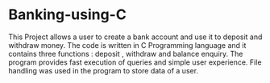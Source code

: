 # Banking-using-C
This Project allows a user to create a bank account and use it to deposit and withdraw money. The code is written in C Programming language and it contains three functions : deposit , withdraw and balance enquiry. The program provides fast execution of queries and simple user experience.
File handling was used in the program to store data of a user.
